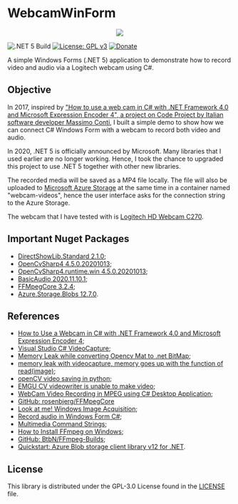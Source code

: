 # WebcamWinForm

<div align="center">
    <img src="https://gclstorage.blob.core.windows.net/images/WebcamWinForm-banner.png" />
</div>

![.NET 5 Build](https://github.com/goh-chunlin/WebcamWinForm/workflows/.NET%205/badge.svg?branch=master)
[![License: GPL v3](https://img.shields.io/badge/License-GPLv3-blue.svg)](https://www.gnu.org/licenses/gpl-3.0)
[![Donate](https://img.shields.io/badge/$-donate-ff69b4.svg)](https://www.buymeacoffee.com/chunlin)

A simple Windows Forms (.NET 5) application to demonstrate how to record video and audio via a Logitech webcam using C#.

## Objective
In 2017, inspired by ["How to use a web cam in C# with .NET Framework 4.0 and Microsoft Expression Encoder 4", a project on Code Project by Italian software developer Massimo Conti](https://www.codeproject.com/Articles/202464/How-to-use-a-WebCam-in-C-with-the-NET-Framework), I built a simple demo to show how we can connect C# Windows Form with a webcam to record both video and audio.

In 2020, .NET 5 is officially announced by Microsoft. Many libraries that I used earlier are no longer working. Hence, I took the chance to upgraded this project to use .NET 5 together with other new libraries.

The recorded media will be saved as a MP4 file locally. The file will also be uploaded to [Microsoft Azure Storage](https://azure.microsoft.com/en-us/services/storage/) at the same time in a container named "webcam-videos", hence the user interface asks for the connection string to the Azure Storage.

The webcam that I have tested with is [Logitech HD Webcam C270](https://www.logitech.com/en-us/products/webcams/c270-hd-webcam.960-000694.html).

## Important Nuget Packages
- [DirectShowLib.Standard 2.1.0](https://www.nuget.org/packages/DirectShowLib.Standard/);
- [OpenCvSharp4 4.5.0.20201013](https://www.nuget.org/packages/OpenCvSharp4/);
- [OpenCvSharp4.runtime.win 4.5.0.20201013](https://www.nuget.org/packages/OpenCvSharp4.runtime.win/);
- [BasicAudio 2020.11.10.1](https://www.nuget.org/packages/BasicAudio/);
- [FFMpegCore 3.2.4](https://www.nuget.org/packages/FFMpegCore/);
- [Azure.Storage.Blobs 12.7.0](https://www.nuget.org/packages/Azure.Storage.Blobs/).

## References
- [How to Use a Webcam in C# with .NET Framework 4.0 and Microsoft Expression Encoder 4](https://www.codeproject.com/Articles/202464/How-to-use-a-WebCam-in-C-with-the-NET-Framework);
- [Visual Studio C# VideoCapture](https://stackoverflow.com/a/49303081/1177328);
- [Memory Leak while converting Opencv Mat to .net BitMap](https://stackoverflow.com/a/43839778/1177328);
- [memory leak with videocapture, memory goes up with the function of read(image)](https://github.com/opencv/opencv/issues/5715);
- [openCV video saving in python](https://stackoverflow.com/a/29317298/1177328);
- [EMGU CV videowriter is unable to make video](https://stackoverflow.com/a/32021413/1177328);
- [WebCam Video Recording in MPEG using C# Desktop Application](https://stackoverflow.com/questions/19366260/webcam-video-recording-in-mpeg-using-c-sharp-desktop-application);
- [GitHub: rosenbjerg/FFMpegCore](https://github.com/rosenbjerg/FFMpegCore)
- [Look at me! Windows Image Acquisition](https://channel9.msdn.com/coding4fun/articles/Look-at-me-Windows-Image-Acquisition);
- [Record audio in Windows Form C#](https://www.youtube.com/watch?v=xjcoAWHxi1A);
- [Multimedia Command Strings](https://docs.microsoft.com/en-us/previous-versions/ms712587(v=vs.85));
- [How to Install FFmpeg on Windows](http://blog.gregzaal.com/how-to-install-ffmpeg-on-windows/);
- [GitHub: BtbN/FFmpeg-Builds](https://github.com/BtbN/FFmpeg-Builds/releases);
- [Quickstart: Azure Blob storage client library v12 for .NET](https://docs.microsoft.com/en-us/azure/storage/blobs/storage-quickstart-blobs-dotnet).

## License ##

This library is distributed under the GPL-3.0 License found in the [LICENSE](./LICENSE) file.